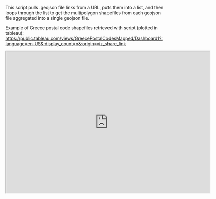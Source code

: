 This script pulls .geojson file links from a URL, puts them into a list, and then loops through the list to get the multipolygon shapefiles from each geojson file aggregated into a single geojson file. 

Example of Greece postal code shapefiles retrieved with script (plotted in tableau):
https://public.tableau.com/views/GreecePostalCodesMapped/Dashboard1?:language=en-US&:display_count=n&:origin=viz_share_link

<iframe src='https://public.tableau.com/views/GreecePostalCodesMapped/Dashboard1?:language=en-US&:display_count=n&:origin=viz_share_link'width = '650' height = '450'></iframe>
